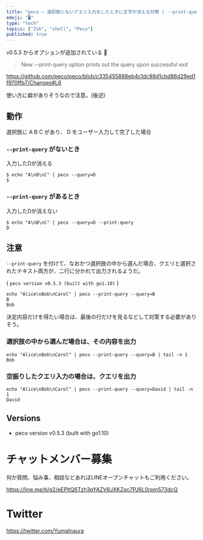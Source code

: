 ```yaml
---
title: "peco — 選択肢にないクエリ入力をしたときに文字が消える対策 ( --print-query )"
emoji: "🖥"
type: "tech"
topics: ["Zsh", "shell", "Peco"]
published: true
---
```


v0.5.3 からオプションが追加されている :tada: 

>New --print-query option prints out the query upon successful exit

https://github.com/peco/peco/blob/c335455888eb4c1dc98d1cbd86d29ed1f970ffb7/Changes#L6

使い方に癖がありそうなので注意。(後述)

## 動作

選択肢に A B C があり、 D をユーザー入力して完了した場合

### `--print-query` がないとき

入力したDが消える

```
$ echo "A\nB\nC" | peco --query=D
$
```

### `--print-query` があるとき

入力したDが消えない

```
$ echo "A\nB\nC" | peco --query=D --print-query
D
```


## 注意

`--print-query` を付けて、なおかつ選択肢の中から選んだ場合、クエリと選択されたテキスト両方が、二行に分かれて出力されるようだ。

( `peco version v0.5.3 (built with go1.10)` )

```
echo "Alice\nBob\nCarol" | peco --print-query --query=B
B
Bob
```

決定内容だけを得たい場合は、最後の行だけを見るなどして対策する必要がありそう。

### 選択肢の中から選んだ場合は、その内容を出力

```
echo "Alice\nBob\nCarol" | peco --print-query --query=B | tail -n 1
Bob
```

### 空振りしたクエリ入力の場合は、クエリを出力

```
echo "Alice\nBob\nCarol" | peco --print-query --query=David | tail -n 1
David
```

## Versions

- peco version v0.5.3 (built with go1.10)









<!-- Update From Qiita API -->

# チャットメンバー募集


何か質問、悩み事、相談などあればLINEオープンチャットもご利用ください。

https://line.me/ti/g2/eEPltQ6Tzh3pYAZV8JXKZqc7PJ6L0rpm573dcQ





# Twitter


https://twitter.com/YumaInaura


<!-- Update From Qiita API -->


